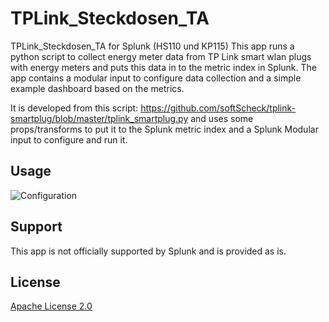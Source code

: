 # TPLink_Steckdosen_TA
TPLink_Steckdosen_TA for Splunk (HS110 und KP115)
This app runs a python script to collect energy meter data from TP Link smart wlan plugs with energy meters and puts this data in to the metric index in Splunk. The app contains a modular input to configure data collection and a simple example dashboard based on the metrics. <p>
It is developed from this script: https://github.com/softScheck/tplink-smartplug/blob/master/tplink_smartplug.py and uses some props/transforms to put it to the Splunk metric index and a Splunk Modular input to configure and run it. 

## Usage

![Configuration](configure.png)



## Support

This app is not officially supported by Splunk and is provided as is.

## License

[Apache License 2.0](LICENSE.md)
